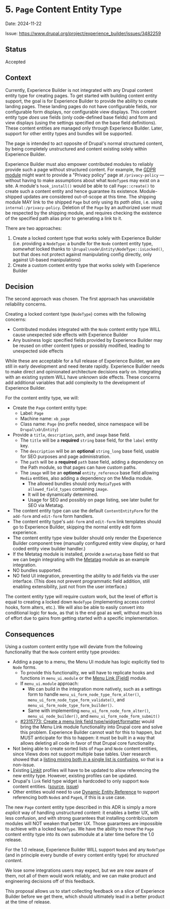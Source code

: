 # 5. `Page` Content Entity Type

Date: 2024-11-22

Issue: <https://www.drupal.org/project/experience_builder/issues/3482259>

## Status

Accepted

## Context

Currently, Experience Builder is not integrated with any Drupal content entity type for creating pages. To get started with building content entity support, the goal is for Experience Builder to provide the ability to create landing pages. These landing pages do not have configurable fields, nor configurable form displays, nor configurable view displays. This content entity type _does_ use fields (only code-defined base fields) and form and view displays (using the settings specified on the base field definitions). These content entities are managed only through Experience Builder. Later, support for other entity types and bundles will be supported.

The page is intended to act opposite of Drupal's normal structured content, by being completely unstructured and content existing solely within Experience Builder.

Experience Builder must also empower contributed modules to reliably provide such a page without structured content. For example, the [GDPR module](https://drupal.org/project/gdpr) might want to provide a "Privacy policy" page at `/privacy-policy` — without having to make assumptions about what `NodeType`s may exist on a site.
A module's `hook_install()` would be able to call `Page::create()` to create such a content entity and hence guarantee its existence. Module-shipped updates are considered out-of-scope at this time. The shipping module MAY link to the shipped `Page` but only using its _path alias_, i.e. using `internal:/privacy-policy`. Deletion of the `Page` by an authorized user must be respected by the shipping module, and requires checking the existence of the specified path alias prior to generating a link to it.

There are two approaches:

1. Create a locked content type that works solely with Experience Builder (i.e. providing a `NodeType`: a bundle for the `Node` content entity type, _somewhat_ locked thanks to `\Drupal\node\Entity\NodeType::isLocked()`, but that does not protect against manipulating config directly, only against UI-based manipulations)
2. Create a custom content entity type that works solely with Experience Builder

## Decision

The second approach was chosen. The first approach has unavoidable reliability concerns.


Creating a locked content type (`NodeType`) comes with the following concerns:

* Contributed modules integrated with the `Node` content entity type WILL cause unexpected side effects with Experience Builder
* Any business logic specified fields provided by Experience Builder may be reused on other content types or possibly modified, leading to unexpected side effects

While these are acceptable for a full release of Experience Builder, we are still in early development and need iterate rapidly. Experience Builder needs to make direct and opinionated architecture decisions early on. Integrating with an existing system WILL have unknown side effects. These concerns add additional variables that add complexity to the development of Experience Builder.

For the content entity type, we will:

* Create the `Page` content entity type:
  - Label: `Page`
  - Machine name: `xb_page`
  - Class name: `Page` (no prefix needed, since namespace will be `Drupal\xb\Entity`)
* Provide a `title`, `description`, `path`, and `image` base field.
  - The `title` will be a **required** `string` base field, for the `label` entity key.
  - The `description` will be an **optional** `string_long` base field, usable for SEO purposes and page administration.
  - The `path` will be a **required** `path` base field, adding a dependency on the Path module, so that pages can have custom paths.
  - The `image` will be an **optional** `entity_reference` base field allowing `Media` entities, also adding a dependency on the Media module.
    - The allowed bundles should only `MediaType`s with `allowed_field_types` containing `image`.
    - It will be dynamically determined.
    - Usage for SEO and possibly on page listing, see later bullet for SEO via Metatag.
* The content entity type can use the default `ContentEntityForm` for the `add-form` and `edit-form` form handlers.
* The content entity type's `add-form` and `edit-form` link templates should go to Experience Builder, skipping the normal entity edit form experience.
* The content entity type view builder should only render the Experience Builder component tree (manually configured entity view display, or hard coded entity view builder handler.)
* If the Metatag module is installed, provide a `metatag` base field so that we can begin integrating with the [Metatag](https://drupal.org/project/metatag) module as an example integration.
* NO bundles supported.
* NO field UI integration, preventing the ability to add fields via the user interface. (This does not prevent programmatic field addition, still enabling extensibility, just not from the user interface.)

The content entity type will require custom work, but the level of effort is equal to creating a locked down `NodeType` (implementing access control hooks, form alters, etc.). We will also be able to easily convert into conditional logic for `Node`, as that is the end goal as well, without much loss of effort due to gains from getting started with a specific implementation.

## Consequences

Using a custom content entity type will deviate from the following functionality that the `Node` content entity type provides:

* Adding a page to a menu, the Menu UI module has logic explicitly tied to `Node` forms.
  - To provide this functionality, we will have to replicate hooks and functions in `menu_ui.module` or the [Menu Link (Field)](https://www.drupal.org/project/menu_link) module.
  - If `menu_ui.module` approach:
    - We can build in the integration more natively, such as a settings form to handle `menu_ui_form_node_type_form_alter()`, `menu_ui_form_node_type_form_validate()`, and `menu_ui_form_node_type_form_builder()`.
    - Same with implementing `menu_ui_form_node_form_alter()`, `menu_ui_node_builder()`, and `menu_ui_form_node_form_submit()`
  - [#2315773: Create a menu link field type/widget/formatter](https://www.drupal.org/project/drupal/issues/2315773) would bring the Menu Link module functionality into Drupal core and solve this problem. Experience Builder cannot wait for this to happen, but MUST anticipate for this to happen: it must be built in a way that allows deleting all code in favor of that Drupal core functionality.
* Not being able to create sorted lists of `Page` and `Node` content entities, since Views does not support multiple base tables. User research showed that a [listing mixing both in a single list is confusing](https://www.drupal.org/project/experience_builder/issues/3482259#comment-15848593:~:text=UX%20has%20identified%20that%20the%20basic%20page%20concept%20is%20somewhat%20distinct%20from%20the%20structured%20content%20and%20that%20at%20least%20in%20some%20UIs%2C%20that%20should%20be%20prioritized%20over%20other%20types%20of%20content.%20Here%27s%20an%20example%20of%20one%20screen%20for%20this%3A), so that is a non-issue.
* Existing [Linkit](https://www.drupal.org/project/linkit) profiles will have to be updated to allow referencing the new entity type. However, existing profiles can be updated.
* Drupal's `link` field type widget is hardcoded to only support `Node` content entities. ([source](https://git.drupalcode.org/project/drupal/-/blob/11.x/core/modules/link/src/Plugin/Field/FieldWidget/LinkWidget.php#L217-220), [issue](https://www.drupal.org/project/drupal/issues/2423093))
* Other entities would need to use [Dynamic Entity Reference](https://www.drupal.org/project/dynamic_entity_reference) to support referencing both `Node`s and `Page`s, if this is a use case.

The new `Page` content entity type described in this ADR is simply a more _explicit_ way of handling unstructured content: it enables a better UX, with less confusion, and with strong guarantees that installing contrib/custom modules will NOT weaken that better UX. Those guarantees are impossible to achieve with a locked `NodeType`. We have the ability to move the `Page` content entity type into its own submodule at a later time before the 1.0 release.

For the 1.0 release, Experience Builder WILL support `Node`s and any `NodeType` (and in principle every bundle of every content entity type) for _structured content_.

We lose some integrations users may expect, but we are now aware of them, not all of them would work reliably, and we can make product and engineering decisions off of this feedback.

This proposal allows us to start collecting feedback on a slice of Experience Builder before we get there, which should ultimately lead in a better product at the time of release.
